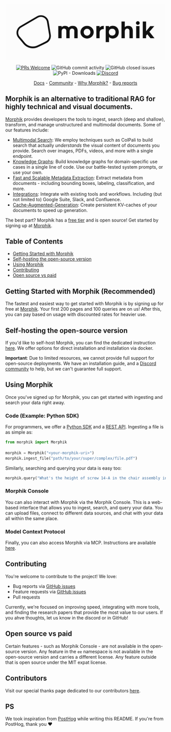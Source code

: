 <p align="center">
  <img alt="Morphik Logo" src="assets/morphik_logo.png">
</p>
<p align="center">
  <a href='http://makeapullrequest.com'><img alt='PRs Welcome' src='https://img.shields.io/badge/PRs-welcome-brightgreen.svg?style=shields'/></a>
  <img alt="GitHub commit activity" src="https://img.shields.io/github/commit-activity/m/morphik-org/morphik-core"/>
  <img alt="GitHub closed issues" src="https://img.shields.io/github/issues-closed/morphik-org/morphik-core"/>
  <img alt="PyPI - Downloads" src="https://img.shields.io/pypi/dm/morphik">
  <a href="https://discord.gg/BwMtv3Zaju"><img alt="Discord" src="https://img.shields.io/discord/1336524712817332276?logo=discord&label=discord"></a>
</p>

<!-- add a roadmap! - <a href="https://morphik.ai/roadmap">Roadmap</a> - -->
<!-- Add a changelog! - <a href="https://morphik.ai/changelog">Changelog</a> -->

<p align="center">
  <a href="https://docs.morphik.ai">Docs</a> - <a href="https://discord.gg/BwMtv3Zaju">Community</a> - <a href="https://docs.morphik.ai/blogs/gpt-vs-morphik-multimodal">Why Morphik?</a> - <a href="https://github.com/morphik-org/morphik-core/issues/new?assignees=&labels=bug&template=bug_report.md">Bug reports</a>
</p>

## Morphik is an alternative to traditional RAG for highly technical and visual documents.

[Morphik](https://morphik.ai) provides developers the tools to ingest, search (deep and shallow), transform, and manage unstructured and multimodal documents. Some of our features include:

- [Multimodal Search](https://docs.morphik.ai/concepts/colpali): We employ techniques such as ColPali to build search that actually *understands* the visual content of documents you provide. Search over images, PDFs, videos, and more with a single endpoint.
- [Knowledge Graphs](https://docs.morphik.ai/concepts/knowledge-graphs): Build knowledge graphs for domain-specific use cases in a single line of code. Use our battle-tested system prompts, or use your own.
- [Fast and Scalable Metadata Extraction](https://docs.morphik.ai/concepts/rules-processing): Extract metadata from documents - including bounding boxes, labeling, classification, and more.
- [Integrations](https://docs.morphik.ai/integrations): Integrate with existing tools and workflows. Including (but not limited to) Google Suite, Slack, and Confluence.
- [Cache-Augmented-Generation](https://docs.morphik.ai/python-sdk/create_cache): Create persistent KV-caches of your documents to speed up generation.

The best part? Morphik has a [free tier](https://www.morphik.ai/pricing) and is open source! Get started by signing up at [Morphik](https://www.morphik.ai/signup).

## Table of Contents
- [Getting Started with Morphik](#getting-started-with-morphik-recommended)
- [Self-hosting the open-source version](#self-hosting-the-open-source-version)
- [Using Morphik](#using-morphik)
- [Contributing](#contributing)
- [Open source vs paid](#open-source-vs-paid)

## Getting Started with Morphik (Recommended)

The fastest and easiest way to get started with Morphik is by signing up for free at [Morphik](https://www.morphik.ai/signup). Your first 200 pages and 100 queries are on us! After this, you can pay based on usage with discounted rates for heavier use.

## Self-hosting the open-source version

If you'd like to self-host Morphik, you can find the dedicated instruction [here](https://docs.morphik.ai/getting-started). We offer options for direct installation and installation via docker.

**Important**: Due to limited resources, we cannot provide full support for open-source deployments. We have an installation guide, and a [Discord community](https://discord.gg/BwMtv3Zaju) to help, but we can't guarantee full support.  

## Using Morphik

Once you've signed up for Morphik, you can get started with ingesting and search your data right away. 


### Code (Example: Python SDK)
For programmers, we offer a [Python SDK](https://docs.morphik.ai/python-sdk/morphik) and a [REST API](https://docs.morphik.ai/api-reference/health-check). Ingesting a file is as simple as:

```python
from morphik import Morphik

morphik = Morphik("<your-morphik-uri>")
morphik.ingest_file("path/to/your/super/complex/file.pdf")
```

Similarly, searching and querying your data is easy too:

```python
morphik.query("What's the height of screw 14-A in the chair assembly instructions?")
```

### Morphik Console

You can also interact with Morphik via the Morphik Console. This is a web-based interface that allows you to ingest, search, and query your data. You can upload files, connect to different data sources, and chat with your data all within the same place.

### Model Context Protocol

Finally, you can also access Morphik via MCP. Instructions are available [here](https://docs.morphik.ai/using-morphik/mcp).


## Contributing
You're welcome to contribute to the project! We love:
- Bug reports via [GitHub issues](https://github.com/morphik-org/morphik-core/issues)
- Feature requests via [GitHub issues](https://github.com/morphik-org/morphik-core/issues)
- Pull requests

Currently, we're focused on improving speed, integrating with more tools, and finding the research papers that provide the most value to our users. If you ahve thoughts, let us know in the discord or in GitHub!

## Open source vs paid

Certain features - such as Morphik Console - are not available in the open-source version. Any feature in the `ee` namespace is not available in the open-source version and carries a different license. Any feature outside that is open source under the MIT expat license. 

## Contributors

Visit our special thanks page dedicated to our contributors [here](https://docs.morphik.ai/special-thanks).

## PS
We took inspiration from [PostHog](https://posthog.com) while writing this README. If you're from PostHog, thank you ❤️
